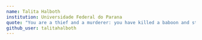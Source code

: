 ```yaml
---
name: Talita Halboth
institution: Universidade Federal do Parana
quote: "You are a thief and a murderer: you have killed a baboon and stolen his face"
github_user: talitahalboth
---
```

